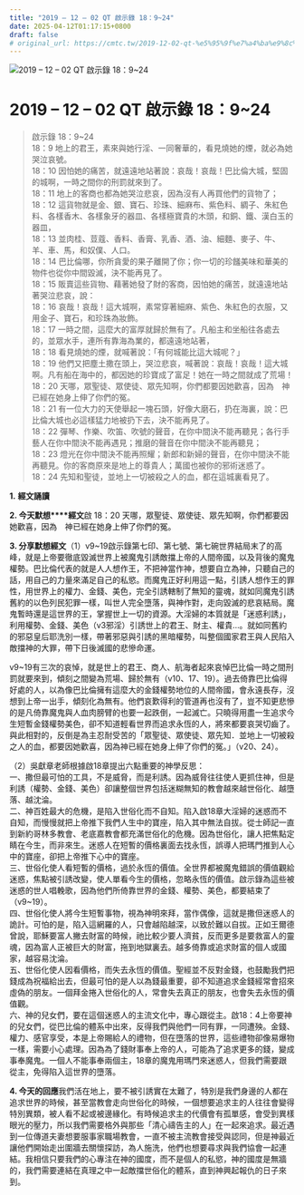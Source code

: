 ```yaml
---
title: "2019 – 12 – 02 QT 啟示錄 18：9~24"
date: 2025-04-12T01:17:15+0800
draft: false
# original_url: https://cmtc.tw/2019-12-02-qt-%e5%95%9f%e7%a4%ba%e9%8c%84-18%ef%bc%9a924
---
```


![2019 – 12 – 02 QT 啟示錄 18：9\~24](/images/qt.jpg   "2019 – 12 – 02 QT 啟示錄 18：9\~24")

# 2019 – 12 – 02 QT 啟示錄 18：9\~24

> 啟示錄 18：9\~24  
> 18：9 地上的君王，素來與她行淫、一同奢華的，看見燒她的煙，就必為她哭泣哀號。  
> 18：10 因怕她的痛苦，就遠遠地站著說：哀哉！哀哉！巴比倫大城，堅固的城啊，一時之間你的刑罰就來到了。  
> 18：11 地上的客商也都為她哭泣悲哀，因為沒有人再買他們的貨物了；  
> 18：12 這貨物就是金、銀、寶石、珍珠、細麻布、紫色料、綢子、朱紅色料、各樣香木、各樣象牙的器皿、各樣極寶貴的木頭，和銅、鐵、漢白玉的器皿，  
> 18：13 並肉桂、荳蔻、香料、香膏、乳香、酒、油、細麵、麥子、牛、羊、車、馬，和奴僕、人口。  
> 18：14 巴比倫哪，你所貪愛的果子離開了你；你一切的珍饈美味和華美的物件也從你中間毀滅，決不能再見了。  
> 18：15 販賣這些貨物、藉著她發了財的客商，因怕她的痛苦，就遠遠地站著哭泣悲哀，說：  
> 18：16 哀哉！哀哉！這大城啊，素常穿著細麻、紫色、朱紅色的衣服，又用金子、寶石，和珍珠為妝飾。  
> 18：17 一時之間，這麼大的富厚就歸於無有了。凡船主和坐船往各處去的，並眾水手，連所有靠海為業的，都遠遠地站著，  
> 18：18 看見燒她的煙，就喊著說：「有何城能比這大城呢？」  
> 18：19 他們又把塵土撒在頭上，哭泣悲哀，喊著說：哀哉！哀哉！這大城啊。凡有船在海中的，都因她的珍寶成了富足！她在一時之間就成了荒場！  
> 18：20 天哪，眾聖徒、眾使徒、眾先知啊，你們都要因她歡喜，因為　神已經在她身上伸了你們的冤。  
> 18：21 有一位大力的天使舉起一塊石頭，好像大磨石，扔在海裏，說：巴比倫大城也必這樣猛力地被扔下去，決不能再見了。  
> 18：22 彈琴、作樂、吹笛、吹號的聲音，在你中間決不能再聽見；各行手藝人在你中間決不能再遇見；推磨的聲音在你中間決不能再聽見；  
> 18：23 燈光在你中間決不能再照耀；新郎和新婦的聲音，在你中間決不能再聽見。你的客商原來是地上的尊貴人；萬國也被你的邪術迷惑了。  
> 18：24 先知和聖徒，並地上一切被殺之人的血，都在這城裏看見了。

**1.** **經文誦讀**

**2. 今天默想****經文**啟 18：20 天哪，眾聖徒、眾使徒、眾先知啊，你們都要因她歡喜，因為　神已經在她身上伸了你們的冤。

**3. 分享默想經文**（1）v9\~19啟示錄第七印、第七號、第七碗世界結局末了的高峰，就是上帝要徹底毀滅世界上被魔鬼引誘敵擋上帝的人間帝國，以及背後的魔鬼權勢。巴比倫代表的就是人人想作王，不把神當作神，想要自立為神，只聽自己的話，用自己的力量來滿足自己的私慾。而魔鬼正好利用這一點，引誘人想作王的罪性，用世界上的權力、金錢、美色，完全引誘轄制了無知的靈魂，就如同魔鬼引誘舊約的以色列民犯罪一樣，叫世人完全墮落，與神作對，走向毀滅的悲哀結局。魔鬼暫時還是這世界的王，掌握世上一切的資源。大淫婦的本質就是「迷惑利誘」，利用權勢、金錢、美色（v3邪淫）引誘世上的君王、財主、權貴…。就如同舊約的邪惡皇后耶洗別一樣，帶著邪惡與引誘的黑暗權勢，叫整個國家君王與人民陷入敵擋神的大罪，帶下日後滅國的悲慘命運。

v9\~19有三次的哀悼，就是世上的君王、商人、航海者起來哀悼巴比倫一時之間刑罰就要來到，傾刻之間變為荒場、歸於無有（v10、17、19）。過去倚靠巴比倫得好處的人，以為像巴比倫擁有這麼大的金錢權勢地位的人間帝國，會永遠長存，沒想到上帝一出手，傾刻化為無有。他們哀歎得利的管道再也沒有了，豈不知更悲慘的是凡倚靠魔鬼與人血肉膀臂的也要一起跌倒，一起滅亡。只曉得用盡一生追求今生短暫金錢權勢美色，卻不知道輕看世界而追求永恆的人，將來都要哀哭切齒了。與此相對的，反倒是為主忍耐受苦的「眾聖徒、眾使徒、眾先知．並地上一切被殺之人的血，都要因她歡喜，因為神已經在她身上伸了你們的冤。」（v20、24）。

（2）吳獻章老師根據啟18章提出六點重要的神學反思：  
一、撒但最可怕的工具，不是威脅，而是利誘。因為威脅往往使人更抓住神，但是利誘（權勢、金錢、美色）卻讓整個世界包括迷糊無知的教會越來越世俗化、越墮落、越沈淪。  
二、神百姓最大的危機，是陷入世俗化而不自知。陷入啟18章大淫婦的迷惑而不自知，而慢慢就把上帝推下我們人生中的寶座，陷入其中無法自拔。從士師記一直到新約哥林多教會、老底嘉教會都充滿世俗化的危機。因為世俗化，讓人把焦點定睛在今生，而非來生。迷惑人在短暫的價格裏面去找永恆，誤導人把瑪門推到人心中的寶座，卻把上帝推下心中的寶座。  
三、世俗化使人看短暫的價格，過於永恆的價值。全世界都被魔鬼錯誤的價值觀給迷惑，焦點被引誘改變，使人單看今生的價格，忽略永恆的價值。啟示錄為這些被迷惑的世人唱輓歌，因為他們所倚靠世界的金錢、權勢、美色，都要結束了（v9\~19）。  
四、世俗化使人將今生短暫事物，視為神明來拜，當作偶像，這就是撒但迷惑人的詭計。可怕的是，陷入這網羅的人，只會越陷越深，以致於難以自拔。正如王爾德曾說，耶穌要富人撇去財富的時候，祂比較少要人濟貧，反而更多是要救富人的靈魂，因為富人正被巨大的財富，拖到地獄裏去。越多倚靠或追求財富的個人或國家，越容易沈淪。  
五、世俗化使人因看價格，而失去永恆的價值。聖經並不反對金錢，也鼓勵我們把錢成為祝福給出去，但最可怕的是人以為錢最重要，卻不知道追求金錢經常會招來虛偽的朋友。一個拜金捲入世俗化的人，常會失去真正的朋友，也會失去永恆的價值觀。  
六、神的兒女們，要在這個迷惑人的主流文化中，專心跟從主。啟18：4上帝要神的兒女們，從巴比倫的體系中出來，反得我們與他們一同有罪，一同遭殃。金錢、權力、感官享受，本是上帝賜給人的禮物，但在墮落的世界，這些禮物卻像易爆物一樣，需要小心處理。因為為了錢財事奉上帝的人，可能為了追求更多的錢，變成事奉魔鬼。一個人不能事奉兩個主，18章的魔鬼用瑪門來迷惑人，但我們需要跟從主，免得陷入這世界的墮落。

**4. 今天的回應**我們活在地上，要不被引誘實在太難了，特別是我們身邊的人都在追求世界的時候，甚至當教會走向世俗化的時候，一個想要追求主的人往往會變得特別異類，被人看不起或被邊緣化。有時候追求主的代價會有孤單感，會受到異樣眼光的壓力，所以我們需要格外與那些「清心禱告主的人」在一起來追求。最近遇到一位傳道夫妻想要服事家職場教會，一直不被主流教會接受與認同，但是神最近讓他們開始走出圍牆去關懷探訪，為人施洗，他們也想要尋求與我們協會一起連結。我相信只要我們的心專注在神的國度，而不是個人的私慾，神的國度是無牆的，我們需要連結在真理之中一起敵擋世俗化的體系，直到神興起報仇的日子來到。